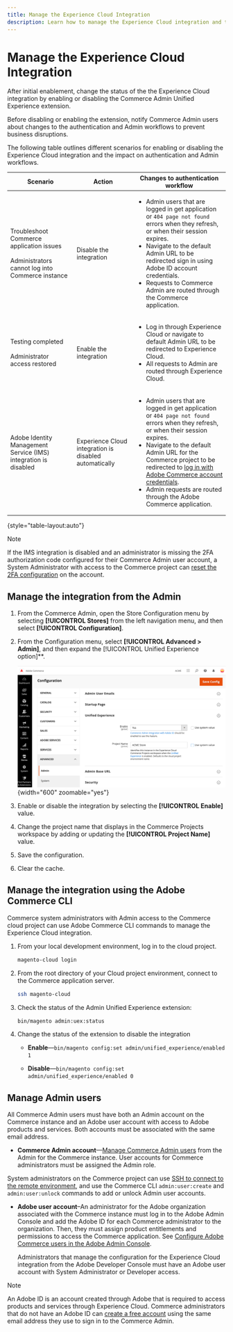 ```yaml
---
title: Manage the Experience Cloud Integration
description: Learn how to manage the Experience Cloud integration and troubleshoot issues
---
```

# Manage the Experience Cloud Integration

After initial enablement, change the status of the the Experience Cloud integration by enabling or disabling the Commerce Admin Unified Experience extension.

Before disabling or enabling the extension, notify Commerce Admin users about changes to the authentication and Admin workflows to prevent business disruptions.

The following table outlines different scenarios for enabling or disabling the Experience Cloud integration and the impact on authentication and Admin workflows.

| Scenario                                                                                         | Action                                                 | Changes to authentication workflow                                                                                                                                                                                                                                                                                                                                                                  |
|--------------------------------------------------------------------------------------------------|--------------------------------------------------------|-----------------------------------------------------------------------------------------------------------------------------------------------------------------------------------------------------------------------------------------------------------------------------------------------------------------------------------------------------------------------------------------------------|
| Troubleshoot Commerce application issues<br><br>Administrators cannot log into Commerce instance | Disable the integration                                | <ul><li>Admin users that are logged in get application or `404 page not found` errors when they refresh, or when their session expires.</li><li>Navigate to the default Admin URL to be redirected sign in using Adobe ID account credentials.</li><li>Requests to Commerce Admin are routed through the Commerce application.</li></ul>                                                            |
| Testing completed<br><br>Administrator access restored                                           | Enable the integration                                 | <ul><li>Log in through Experience Cloud or navigate to default Admin URL to be redirected to Experience Cloud.</li><li>All requests to Admin are routed through Experience Cloud.</li></ul>                                                                                                                                                                                                         |
| Adobe Identity Management Service (IMS) integration is disabled                                  | Experience Cloud integration is disabled automatically | <ul><li>Admin users that are logged in get application or `404 page not found` errors when they refresh, or when their session expires.</li><li>Navigate to the default Admin URL for the Commerce project to be redirected to [log in with Adobe Commerce account credentials](admin-signin.md#admin-sign-in).</li><li>Admin requests are routed through the Adobe Commerce application.</li></ul> |

{style="table-layout:auto"}

>[!NOTE]
>
>If the IMS integration is disabled and an administrator is missing the 2FA authorization code configured for their Commerce Admin user account, a System Administrator with access to the Commerce project can [reset the 2FA configuration](https://experienceleague.adobe.com/docs/commerce-operations/reference/commerce-on-premises.html?lang=en#security%3Atfa%3Areset) on the account.

## Manage the integration from the Admin

1. From the Commerce Admin, open the Store Configuration menu by selecting **[!UICONTROL Stores]** from the left navigation menu, and then select **[!UICONTROL Configuration]**.

1. From the Configuration menu, select **[!UICONTROL Advanced > Admin]**, and then expand the [!UICONTROL Unified Experience option]**.

   ![Admin Store Configuration for Experience Cloud integration](./assets/admin-uex-manage-settings.png){width="600" zoomable="yes"}

1. Enable or disable the integration by selecting the **[!UICONTROL Enable]** value.

1. Change the project name that displays in the Commerce Projects workspace by adding or updating the **[!UICONTROL Project Name]** value.

1. Save the configuration.

1. Clear the cache.

## Manage the integration using the Adobe Commerce CLI

Commerce system administrators with Admin access to the Commerce cloud project can use Adobe Commerce CLI commands to manage the Experience Cloud integration.

1. From your local development environment, log in to the cloud project.

   ```bash
   magento-cloud login
   ```

1. From the root directory of your Cloud project environment, connect to the Commerce application server.

   ```bash
   ssh magento-cloud
   ```

1. Check the status of the Admin Unified Experience extension:

   ```bash
   bin/magento admin:uex:status
   ```

1. Change the status of the extension to disable the integration

   - **Enable**—`bin/magento config:set admin/unified_experience/enabled 1`

   - **Disable**—`bin/magento config:set admin/unified_experience/enabled 0`

## Manage Admin users

All Commerce Admin users must have both an Admin account on the Commerce instance and an Adobe user account with access to Adobe products and services. Both accounts must be associated with the same email address.

- **Commerce Admin account**—[Manage Commerce Admin users](../systems/permissions-users-all.md) from the Admin for the Commerce instance. User accounts for Commerce administrators must be assigned the Admin role.

System administrators on the Commerce project can use [SSH to connect to the remote environment](https://experienceleague.adobe.com/docs/commerce-cloud-service/user-guide/develop/secure-connections.html#connect-to-a-remote-environment), and use the Commerce CLI `admin:user:create` and `admin:user:unlock` commands to add or unlock Admin user accounts.

- **Adobe user account**–An administrator for the Adobe organization associated with the Commerce instance must log in to the Adobe Admin Console and add the Adobe ID for each Commerce administrator to the organization. Then, they must assign product entitlements and permissions to access the Commerce application. See [Configure Adobe Commerce users in the Adobe Admin Console](adobe-ims-config.md#step-4-configure-adobe-commerce-users-in-the-adobe-admin-console).

  Administrators that manage the configuration for the Experience Cloud integration from the Adobe Developer Console must have an Adobe user account with System Administrator or Developer access.

>[!NOTE]
>
>An Adobe ID is an account created through Adobe that is required to access products and services through Experience Cloud. Commerce administrators that do not have an Adobe ID can [create a free account](https://helpx.adobe.com/manage-account/using/create-update-adobe-id.html) using the same email address they use to sign in to the Commerce Admin.
